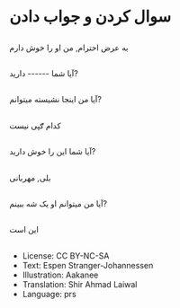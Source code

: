 # سوال کردن و جواب دادن

##
به عرض احترام, من او را خوش دارم

##
آيا شما ------ دارید?

##
آيا من اينجا نشيسته ميتوانم?

##
کدام ګپی نيست

##
آيا شما اين را خوش دارید?

##
بلی, مهربانی

##
آيا من ميتوانم او يک شه ببينم?

##
اين است

##
* License: CC BY-NC-SA
* Text: Espen Stranger-Johannessen
* Illustration: Aakanee
* Translation: Shir Ahmad Laiwal
* Language: prs

